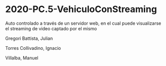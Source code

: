 # 2020-PC.5-VehiculoConStreaming
Auto controlado a través de un servidor web, en el cual puede visualizarse el streaming de video captado por el mismo

Gregori Battista, Julian

Torres Collivadino, Ignacio

Villalba, Manuel
